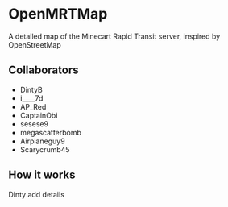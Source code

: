 # OpenMRTMap
A detailed map of the Minecart Rapid Transit server, inspired by OpenStreetMap

## Collaborators
* DintyB
* i____7d
* AP_Red
* CaptainObi
* sesese9
* megascatterbomb
* Airplaneguy9
* Scarycrumb45

## How it works
Dinty add details
